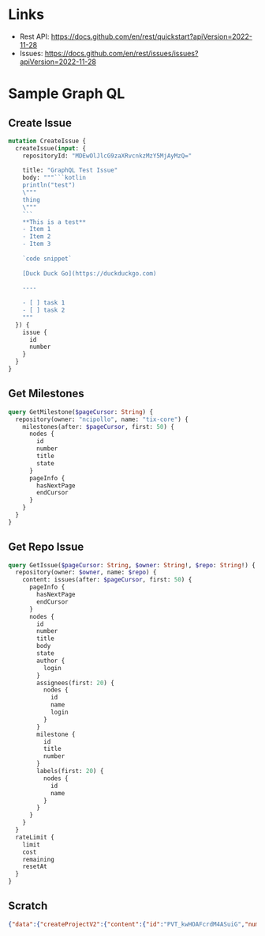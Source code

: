 # Links 

- Rest API: https://docs.github.com/en/rest/quickstart?apiVersion=2022-11-28
- Issues: https://docs.github.com/en/rest/issues/issues?apiVersion=2022-11-28

# Sample Graph QL

## Create Issue

```graphql
mutation CreateIssue {
  createIssue(input: {
    repositoryId: "MDEwOlJlcG9zaXRvcnkzMzY5MjAyMzQ="
    
    title: "GraphQL Test Issue"
    body: """```kotlin
    println("test")
    \"""
    thing
    \"""
    ```
    **This is a test**
    - Item 1
    - Item 2
    - Item 3
    
    `code snippet`
    
    [Duck Duck Go](https://duckduckgo.com)
    
    ----
    
    - [ ] task 1
    - [ ] task 2
    """
  }) {
    issue {
      id
      number
    }
  }
}
```

## Get Milestones

```graphql
query GetMilestone($pageCursor: String) {
  repository(owner: "ncipollo", name: "tix-core") {
    milestones(after: $pageCursor, first: 50) {
      nodes {
        id
        number
        title
        state
      }
      pageInfo {
        hasNextPage
        endCursor
      }
    }
  }
}
```

## Get Repo Issue

```graphql
query GetIssue($pageCursor: String, $owner: String!, $repo: String!) {
  repository(owner: $owner, name: $repo) {
    content: issues(after: $pageCursor, first: 50) {
      pageInfo {
        hasNextPage
        endCursor
      }
      nodes {
        id
        number
        title
        body
        state
        author {
          login
        }
        assignees(first: 20) {
          nodes {
            id
            name
            login
          }
        }
        milestone {
          id
          title
          number
        }
        labels(first: 20) {
          nodes {
            id
            name
          }
        }
      }
    }
  }
  rateLimit {
    limit
    cost
    remaining
    resetAt
  }
}
```

## Scratch

```json
{"data":{"createProjectV2":{"content":{"id":"PVT_kwHOAFcrdM4ASuiG","number":6,"title":"Test Project","shortDescription":null,"closed":false}}},"extensions":{"warnings":[{"type":"DEPRECATION","message":"The id MDQ6VXNlcjU3MTI3NTY= is deprecated. Update your cache to use the next_global_id from the data payload.","data":{"legacy_global_id":"MDQ6VXNlcjU3MTI3NTY=","next_global_id":"U_kgDOAFcrdA"},"link":"https://docs.github.com"},{"type":"DEPRECATION","message":"The id MDEwOlJlcG9zaXRvcnkzMzY5MjAyMzQ= is deprecated. Update your cache to use the next_global_id from the data payload.","data":{"legacy_global_id":"MDEwOlJlcG9zaXRvcnkzMzY5MjAyMzQ=","next_global_id":"R_kgDOFBT-qg"},"link":"https://docs.github.com"}]}}
```